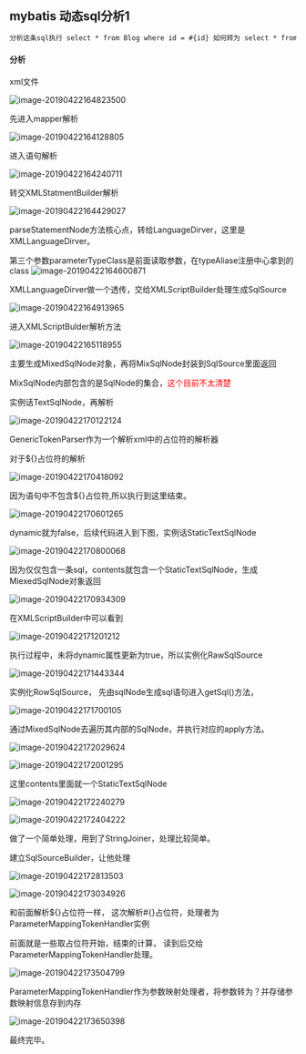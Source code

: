 ## mybatis 动态sql分析1

```xml
分析这条sql执行 select * from Blog where id = #{id} 如何转为 select * from Blog where id = ？
```

#### 分析

xml文件

![image-20190422164823500](images/mybatis-dy-sql1/image-20190422164823500.png)



先进入mapper解析

![image-20190422164128805](images/mybatis-dy-sql1/image-20190422163929092.png)



进入语句解析

![image-20190422164240711](images/mybatis-dy-sql1/image-20190422164240711.png)



转交XMLStatmentBuilder解析

![image-20190422164429027](images/mybatis-dy-sql1/image-20190422164429027.png)



parseStatementNode方法核心点，转给LanguageDirver，这里是XMLLanguageDirver。

第三个参数parameterTypeClass是前面读取参数，在typeAliase注册中心拿到的class
![image-20190422164600871](images/mybatis-dy-sql1/image-20190422164600871.png)



XMLLanguageDirver做一个透传，交给XMLScriptBuilder处理生成SqlSource

![image-20190422164913965](images/mybatis-dy-sql1/image-20190422164913965.png)



进入XMLScriptBulder解析方法

![image-20190422165118955](images/mybatis-dy-sql1/image-20190422165118955.png)

主要生成MixedSqlNode对象，再将MixSqlNode封装到SqlSource里面返回



MixSqlNode内部包含的是SqlNode的集合，<font color=red>这个目前不太清楚</font>



实例话TextSqlNode，再解析

![image-20190422170122124](images/mybatis-dy-sql1/image-20190422170122124.png)

GenericTokenParser作为一个解析xml中的占位符的解析器

对于${}占位符的解析


![image-20190422170418092](images/mybatis-dy-sql1/image-20190422170418092.png)



因为语句中不包含${}占位符,所以执行到这里结束。

![image-20190422170601265](images/mybatis-dy-sql1/image-20190422170601265.png)



dynamic就为false，后续代码进入到下图，实例话StaticTextSqlNode

![image-20190422170800068](images/mybatis-dy-sql1/image-20190422170800068.png)



因为仅仅包含一条sql，contents就包含一个StaticTextSqlNode，生成MiexedSqlNode对象返回

![image-20190422170934309](images/mybatis-dy-sql1/image-20190422170934309.png)



在XMLScriptBuilder中可以看到

![image-20190422171201212](images/mybatis-dy-sql1/image-20190422171201212.png)



执行过程中，未将dynamic属性更新为true，所以实例化RawSqlSource

![image-20190422171443344](images/mybatis-dy-sql1/image-20190422171443344.png)



实例化RowSqlSource， 先由sqlNode生成sql语句进入getSql()方法，

![image-20190422171700105](images/mybatis-dy-sql1/image-20190422171700105.png)



通过MixedSqlNode去遍历其内部的SqlNode，并执行对应的apply方法。

![image-20190422172029624](images/mybatis-dy-sql1/image-20190422172029624.png)

![image-20190422172001295](images/mybatis-dy-sql1/image-20190422172001295.png)

这里contents里面就一个StaticTextSqlNode

![image-20190422172240279](images/mybatis-dy-sql1/image-20190422172240279.png)



![image-20190422172404222](images/mybatis-dy-sql1/image-20190422172404222.png)

做了一个简单处理，用到了StringJoiner，处理比较简单。



建立SqlSourceBuilder，让他处理

![image-20190422172813503](images/mybatis-dy-sql1/image-20190422172813503.png)

![image-20190422173034926](images/mybatis-dy-sql1/image-20190422173034926.png)

和前面解析${}占位符一样， 这次解析#{}占位符，处理者为ParameterMappingTokenHandler实例



前面就是一些取占位符开始，结束的计算， 读到后交给ParameterMappingTokenHandler处理。

![image-20190422173504799](images/mybatis-dy-sql1/image-20190422173504799.png)



ParameterMappingTokenHandler作为参数映射处理者，将参数转为？并存储参数映射信息存到内存

![image-20190422173650398](images/mybatis-dy-sql1/image-20190422173650398.png)

最终完毕。